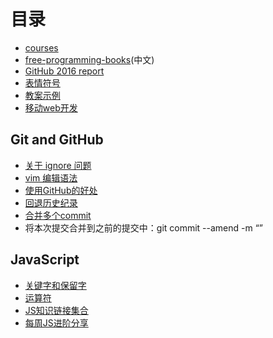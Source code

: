 # 目录

- [courses](courses.md)
- [free-programming-books](https://github.com/vhf/free-programming-books/blob/master/free-programming-books-zh.md)(中文)
- [GitHub 2016 report](https://octoverse.github.com/)
- [表情符号](https://github.com/guodongxiaren/README/blob/master/emoji.md)
- [教案示例](https://github.com/wangding/courses/blob/backDoor/markdown/paper/01introduction.md)
- [移动web开发
](http://naotu.baidu.com/file/4c382f00b21f9e1c83399c9a5c553152)

## Git and GitHub
- [关于 ignore 问题](https://github.com/liujinmenghaoren/myNote/blob/master/git/ignore.md)
- [vim 编辑语法](git/vim.md)
- [使用GitHub的好处](git/github.md)
- [回退历史纪录](git/gitPull.md)
- [合并多个commit](http://www.jianshu.com/p/964de879904a)
- 将本次提交合并到之前的提交中：git commit --amend -m “”
## JavaScript
- [关键字和保留字](JS/保留字和关键字.md)
- [运算符](JS/运算符.md)
- [JS知识链接集合](JS/知识链接.md)
- [每周JS进阶分享](JS/superJS.md)
